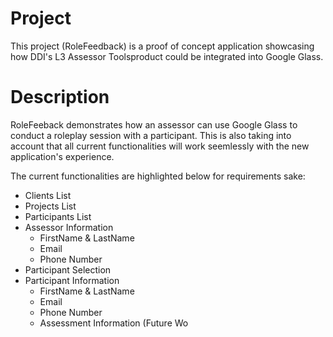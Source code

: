 <!-- 
# Readme.md


To learn more about the markdown syntax, refer to these links:

 - [Markdown Syntax Guide](http://daringfireball.net/projects/markdown/syntax)
 - [Markdown Basics](http://daringfireball.net/projects/markdown/basics)
 - [GitHub Flavored Markdown](http://github.github.com/github-flavored-markdown/) 
 - [markdown at wikipedia](https://secure.wikimedia.org/wikipedia/en/wiki/Markdown)
 -->


# Project

This project (RoleFeedback) is a proof of concept application showcasing how DDI's L3 Assessor Toolsproduct could be integrated into Google Glass.

# Description

RoleFeeback demonstrates how an assessor can use Google Glass to conduct a roleplay session with a participant. This is also taking into account that all current functionalities will work seemlessly with the new application's experience.

The current functionalities are highlighted below for requirements sake:

- Clients List
- Projects List
- Participants List
- Assessor Information
    * FirstName & LastName
    * Email
    * Phone Number
- Participant Selection
- Participant Information
    * FirstName & LastName
    * Email
    * Phone Number
    * Assessment Information (Future Wo